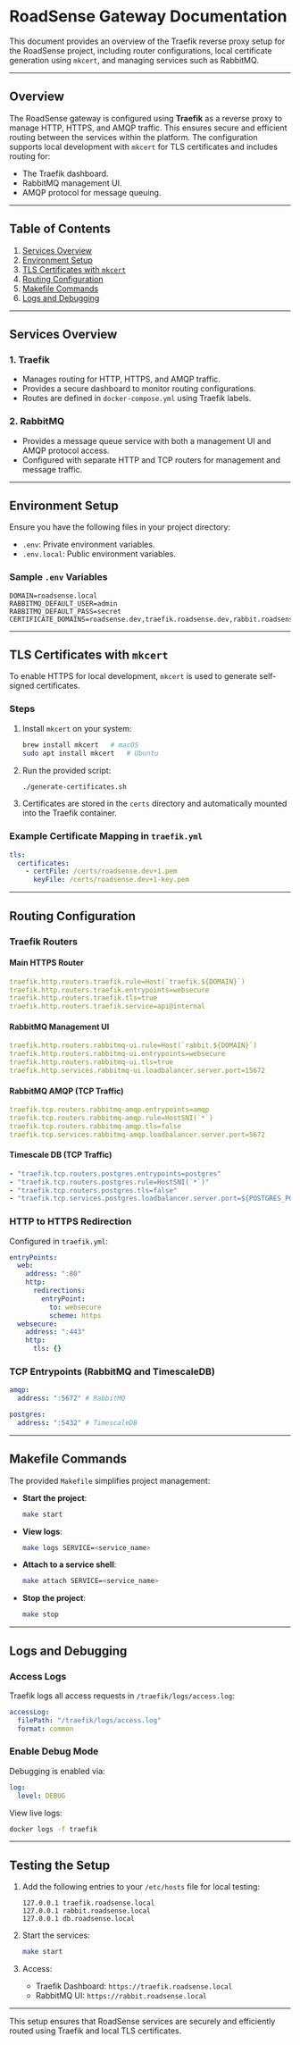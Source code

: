 # RoadSense Gateway Documentation

This document provides an overview of the Traefik reverse proxy setup for the RoadSense project, including router configurations, local certificate generation using `mkcert`, and managing services such as RabbitMQ.

---

## Overview

The RoadSense gateway is configured using **Traefik** as a reverse proxy to manage HTTP, HTTPS, and AMQP traffic. This ensures secure and efficient routing between the services within the platform. The configuration supports local development with `mkcert` for TLS certificates and includes routing for:

- The Traefik dashboard.
- RabbitMQ management UI.
- AMQP protocol for message queuing.

---

## Table of Contents

1. [Services Overview](#services-overview)
2. [Environment Setup](#environment-setup)
3. [TLS Certificates with `mkcert`](#tls-certificates-with-mkcert)
4. [Routing Configuration](#routing-configuration)
5. [Makefile Commands](#makefile-commands)
6. [Logs and Debugging](#logs-and-debugging)

---

## Services Overview

### 1. **Traefik**

- Manages routing for HTTP, HTTPS, and AMQP traffic.
- Provides a secure dashboard to monitor routing configurations.
- Routes are defined in `docker-compose.yml` using Traefik labels.

### 2. **RabbitMQ**

- Provides a message queue service with both a management UI and AMQP protocol access.
- Configured with separate HTTP and TCP routers for management and message traffic.

---

## Environment Setup

Ensure you have the following files in your project directory:

- `.env`: Private environment variables.
- `.env.local`: Public environment variables.

### Sample `.env` Variables

```env
DOMAIN=roadsense.local
RABBITMQ_DEFAULT_USER=admin
RABBITMQ_DEFAULT_PASS=secret
CERTIFICATE_DOMAINS=roadsense.dev,traefik.roadsense.dev,rabbit.roadsense.dev
```

---

## TLS Certificates with `mkcert`

To enable HTTPS for local development, `mkcert` is used to generate self-signed certificates.

### Steps

1. Install `mkcert` on your system:

   ```bash
   brew install mkcert   # macOS
   sudo apt install mkcert   # Ubuntu
   ```

2. Run the provided script:

   ```bash
   ./generate-certificates.sh
   ```

3. Certificates are stored in the `certs` directory and automatically mounted into the Traefik container.

### Example Certificate Mapping in `traefik.yml`

```yaml
tls:
  certificates:
    - certFile: /certs/roadsense.dev+1.pem
      keyFile: /certs/roadsense.dev+1-key.pem
```

---

## Routing Configuration

### Traefik Routers

#### Main HTTPS Router

```yaml
traefik.http.routers.traefik.rule=Host(`traefik.${DOMAIN}`)
traefik.http.routers.traefik.entrypoints=websecure
traefik.http.routers.traefik.tls=true
traefik.http.routers.traefik.service=api@internal
```

#### RabbitMQ Management UI

```yaml
traefik.http.routers.rabbitmq-ui.rule=Host(`rabbit.${DOMAIN}`)
traefik.http.routers.rabbitmq-ui.entrypoints=websecure
traefik.http.routers.rabbitmq-ui.tls=true
traefik.http.services.rabbitmq-ui.loadbalancer.server.port=15672
```

#### RabbitMQ AMQP (TCP Traffic)

```yaml
traefik.tcp.routers.rabbitmq-amqp.entrypoints=amqp
traefik.tcp.routers.rabbitmq-amqp.rule=HostSNI(`*`)
traefik.tcp.routers.rabbitmq-amqp.tls=false
traefik.tcp.services.rabbitmq-amqp.loadbalancer.server.port=5672
```

#### Timescale DB (TCP Traffic)

```yaml
- "traefik.tcp.routers.postgres.entrypoints=postgres"
- "traefik.tcp.routers.postgres.rule=HostSNI(`*`)"
- "traefik.tcp.routers.postgres.tls=false"
- "traefik.tcp.services.postgres.loadbalancer.server.port=${POSTGRES_PORT}"
```

### HTTP to HTTPS Redirection

Configured in `traefik.yml`:

```yaml
entryPoints:
  web:
    address: ":80"
    http:
      redirections:
        entryPoint:
          to: websecure
          scheme: https
  websecure:
    address: ":443"
    http:
      tls: {}
```

### TCP Entrypoints (RabbitMQ and TimescaleDB)

```yaml
amqp:
  address: ":5672" # RabbitMQ

postgres:
  address: ":5432" # TimescaleDB
```

---

## Makefile Commands

The provided `Makefile` simplifies project management:

- **Start the project**:

  ```bash
  make start
  ```

- **View logs**:

  ```bash
  make logs SERVICE=<service_name>
  ```

- **Attach to a service shell**:

  ```bash
  make attach SERVICE=<service_name>
  ```

- **Stop the project**:

  ```bash
  make stop
  ```

---

## Logs and Debugging

### Access Logs

Traefik logs all access requests in `/traefik/logs/access.log`:

```yaml
accessLog:
  filePath: "/traefik/logs/access.log"
  format: common
```

### Enable Debug Mode

Debugging is enabled via:

```yaml
log:
  level: DEBUG
```

View live logs:

```bash
docker logs -f traefik
```

---

## Testing the Setup

1. Add the following entries to your `/etc/hosts` file for local testing:

   ```
   127.0.0.1 traefik.roadsense.local
   127.0.0.1 rabbit.roadsense.local
   127.0.0.1 db.roadsense.local
   ```

2. Start the services:

   ```bash
   make start
   ```

3. Access:
   - Traefik Dashboard: `https://traefik.roadsense.local`
   - RabbitMQ UI: `https://rabbit.roadsense.local`

---

This setup ensures that RoadSense services are securely and efficiently routed using Traefik and local TLS certificates.

```

```
